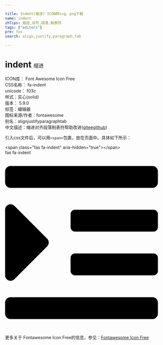 ```yaml
---

title: Indent(缩进) ICON转svg、png下载
name: indent
zhTips: 缩进,对齐,段落,制表符
tags: ["editors"]
pre: fas
search: align,justify,paragraph,tab

---
```


# indent  <small style="font-size: 60%;font-weight: 100">缩进</small>


<div class="detail-page">
<p>
<span>
ICON库：
<span class="badge-secondary badge">Font Awesome Icon Free</span> 
</span>
<br/>
<span>
CSS名称：
<span class="badge-secondary badge">fa-indent</span> 
</span>
<br/>
<span>
unicode：
<span class="badge-secondary badge">f03c</span> 
<copy-btn content='f03c' btn-title=""></copy-btn>
<copy-btn :content='String.fromCodePoint(parseInt("f03c", 16))' btn-title="复制U"></copy-btn>
</span><br/><span>样式：<span class="badge-light badge">实心(solid)</span></span>
<br/>
<span>
版本：
<span class="badge-secondary badge">5.9.0</span> 
</span><br/><span>标签：<span class="badge-light badge"><router-link to="/tags/editors.html">编辑器</router-link></span></span>
<br/>
<span>图标来源/作者：<span class="badge-light badge">fontawesome</span></span> 
<br/>
<span>别名：<span class="badge-light badge">align</span><span class="badge-light badge">justify</span><span class="badge-light badge">paragraph</span><span class="badge-light badge">tab</span></span><br/><span class="zh-detail">中文描述：<span class="badge-primary badge">缩进</span><span class="badge-primary badge">对齐</span><span class="badge-primary badge">段落</span><span class="badge-primary badge">制表符</span><span class="help-link"><span>帮助改进</span>(<a href="https://gitee.com/liuwave/icon-helper/edit/master/json/fontawesome/solid/indent.json" target="_blank" rel="noopener noreferrer">gitee</a><a href="https://github.com/liuwave/icon-helper/edit/master/json/fontawesome/solid/indent.json" target="_blank" rel="noopener noreferrer">github</a></span>)</span><br/>
</p>
</div>
<div class="alert alert-dark">
  <i class="fas fa-indent fa-xs"></i>
  <i class="fas fa-indent fa-sm"></i>
  <i class="fas fa-indent fa-lg"></i>
  <i class="fas fa-indent fa-2x"></i>
  <i class="fas fa-indent fa-3x"></i>
  <i class="fas fa-indent fa-5x"></i>
  <i class="fas fa-indent fa-7x"></i>
</div>
<div>
  <p>引入css文件后，可以用<code>&lt;span&gt;</code>包裹，放在页面中。具体如下所示：    
  </p>
  <div class="alert alert-primary" style="font-size: 14px">
    &lt;span class="fas fa-indent" aria-hidden="true"&gt;&lt;/span&gt;
    <copy-btn content='<span class="fas fa-indent" aria-hidden="true"></span>'></copy-btn>
  </div>
  <div class="alert alert-secondary">
    <i class="fas fa-indent"
    style="font-size: 24px"
    aria-hidden="true"></i> fas fa-indent
    <copy-btn content="fas fa-indent" btn-title="复制图标名称"></copy-btn>
  </div>
</div>
<div id="svg" class="svg-wrap">
<svg xmlns="http://www.w3.org/2000/svg" viewBox="0 0 448 512"><path d="M27.31 363.3l96-96a16 16 0 0 0 0-22.62l-96-96C17.27 138.66 0 145.78 0 160v192c0 14.31 17.33 21.3 27.31 11.3zM432 416H16a16 16 0 0 0-16 16v32a16 16 0 0 0 16 16h416a16 16 0 0 0 16-16v-32a16 16 0 0 0-16-16zm3.17-128H204.83A12.82 12.82 0 0 0 192 300.83v38.34A12.82 12.82 0 0 0 204.83 352h230.34A12.82 12.82 0 0 0 448 339.17v-38.34A12.82 12.82 0 0 0 435.17 288zm0-128H204.83A12.82 12.82 0 0 0 192 172.83v38.34A12.82 12.82 0 0 0 204.83 224h230.34A12.82 12.82 0 0 0 448 211.17v-38.34A12.82 12.82 0 0 0 435.17 160zM432 32H16A16 16 0 0 0 0 48v32a16 16 0 0 0 16 16h416a16 16 0 0 0 16-16V48a16 16 0 0 0-16-16z"/></svg>
</div>
<detail full-name='fa-indent'></detail>
    
<div><p>更多关于  Fontawesome Icon Free的信息，参见：<a target="_blank" href="https://iconhelper.cn/fontawesome.html">Fontawesome Icon Free</a>
</p></div>
